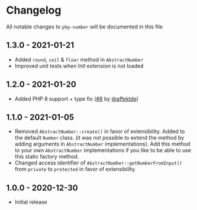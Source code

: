 # Changelog

All notable changes to `php-number` will be documented in this file

## 1.3.0 - 2021-01-21
- Added `round`, `ceil` & `floor` method in `AbstractNumber`
- Improved unit tests when Intl extension is not loaded

## 1.2.0 - 2021-01-20
- Added PHP 8 support + type fix ([#8](https://github.com/madebybob/php-number/pull/8) by [@affektde](https://github.com/affektde))

## 1.1.0 - 2021-01-05
- Removed `AbstractNumber::create()` in favor of extensibility. Added to the default `Number` class.
(it was not possible to extend the method by adding arguments in `AbstractNumber` implementations).
Add this method to your own `AbstractNumber` implementations if you like to be able to use this static factory method.
- Changed access identifier of `AbstractNumber::getNumberFromInput()` from `private` to `protected` in favor of extensibility. 

## 1.0.0 - 2020-12-30
- Initial release
